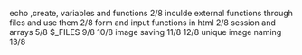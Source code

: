  echo ,create, variables and functions 2/8
inculde external functions through files and use them 2/8
form and input functions in html 2/8
session and arrays 5/8
$_FILES 9/8 10/8
image saving 11/8 12/8
unique image naming 13/8
